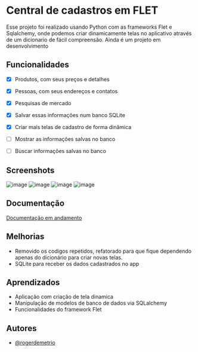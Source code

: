 # Central de cadastros em FLET

Esse projeto foi realizado usando Python com as frameworks Flet e Sqlalchemy, onde podemos criar dinamicamente telas no aplicativo através de um dicionario de fácil compreensão.
Ainda é um projeto em desenvolvimento


## Funcionalidades

- [x] Produtos, com seus preços e detalhes
- [x] Pessoas, com seus endereços e contatos
- [x] Pesquisas de mercado 
- [x] Salvar essas informações num banco SQLite
- [x] Criar mais telas de cadastro de forma dinâmica
- [ ] Mostrar as informações salvas no banco
- [ ] Buscar informações salvas no banco


## Screenshots

![image](https://github.com/user-attachments/assets/25ed38a6-c5d7-4af3-8e95-49ab8f81ae6f) ![image](https://github.com/user-attachments/assets/ee926547-20b1-42c3-9c06-1fe2d96b3f37) ![image](https://github.com/user-attachments/assets/eaf3905b-6cf6-439c-8aca-d10a23c8492b) ![image](https://github.com/user-attachments/assets/6130820f-e7f3-4286-a5f6-36f4cf543273)


## Documentação

[Documentação em andamento](https://www.linkedin.com/in/rogerdemetrio/)


## Melhorias

- Removido os codigos repetidos, refatorado para que fique dependendo apenas do dicionário para criar novas telas.
- SQLite para receber os dados cadastrados no app


## Aprendizados

- Aplicação com criação de tela dinamica
- Manipulação de modelos de banco de dados via SQLalchemy
- Funcionalidades do framework Flet


## Autores

- [@rogerdemetrio](https://www.github.com/rogerdemetrio)

